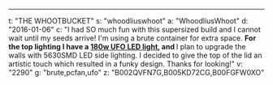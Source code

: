 ---
t: "THE WHOOTBUCKET"
s: "whoodliuswhoot"
a: "WhoodliusWhoot"
d: "2016-01-06"
c: "I had SO much fun with this supersized build and I cannot wait until my seeds arrive! I'm using a brute container for extra space. <strong>For the top lighting I have a <a href='https://amzn.to/36NO5zr'>180w UFO LED light</a>, and </strong>I plan to upgrade the walls with 5630SMD LED side lighting. I decided to give the top of the lid an artistic touch which resulted in a funky design. Thanks for looking!"
v: "2290"
g: "brute,pcfan,ufo"
z: "B002QVFN7G,B005KD72CG,B00FGFW0XO"
